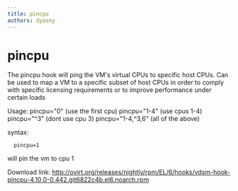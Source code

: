 ```yaml
---
title: pincpu
authors: dyasny
---
```


# pincpu

The pincpu hook will ping the VM's virtual CPUs to specific host CPUs. Can be used to map a VM to a specific subset of host CPUs in order to comply with specific licensing requirements or to improve performance under certain loads

Usage: pincpu="0" (use the first cpu) pincpu="1-4" (use cpus 1-4) pincpu="^3" (dont use cpu 3) pincpu="1-4,^3,6" (all of the above)

syntax:

      pincpu=1

will pin the vm to cpu 1

Download link: <http://ovirt.org/releases/nightly/rpm/EL/6/hooks/vdsm-hook-pincpu-4.10.0-0.442.git6822c4b.el6.noarch.rpm>
